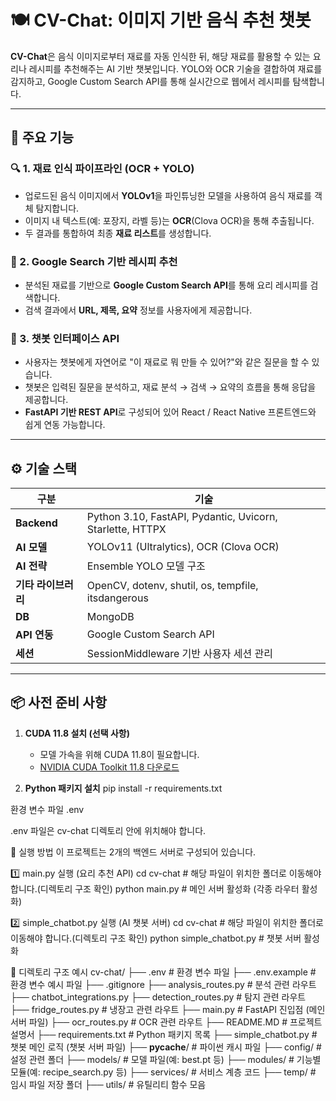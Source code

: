 # 🍽️ CV-Chat: 이미지 기반 음식 추천 챗봇

**CV-Chat**은 음식 이미지로부터 재료를 자동 인식한 뒤, 해당 재료를 활용할 수 있는 요리나 레시피를 추천해주는 AI 기반 챗봇입니다. YOLO와 OCR 기술을 결합하여 재료를 감지하고, Google Custom Search API를 통해 실시간으로 웹에서 레시피를 탐색합니다.

---

## 🔧 주요 기능

### 🔍 1. 재료 인식 파이프라인 (OCR + YOLO)
- 업로드된 음식 이미지에서 **YOLOv1**을 파인튜닝한 모델을 사용하여 음식 재료를 객체 탐지합니다.
- 이미지 내 텍스트(예: 포장지, 라벨 등)는 **OCR**(Clova OCR)을 통해 추출됩니다.
- 두 결과를 통합하여 최종 **재료 리스트**를 생성합니다.

### 🍳 2. Google Search 기반 레시피 추천
- 분석된 재료를 기반으로 **Google Custom Search API**를 통해 요리 레시피를 검색합니다.
- 검색 결과에서 **URL, 제목, 요약** 정보를 사용자에게 제공합니다.

### 🤖 3. 챗봇 인터페이스 API
- 사용자는 챗봇에게 자연어로 "이 재료로 뭐 만들 수 있어?"와 같은 질문을 할 수 있습니다.
- 챗봇은 입력된 질문을 분석하고, 재료 분석 → 검색 → 요약의 흐름을 통해 응답을 제공합니다.
- **FastAPI 기반 REST API**로 구성되어 있어 React / React Native 프론트엔드와 쉽게 연동 가능합니다.

---

## ⚙️ 기술 스택

| 구분 | 기술 |
|------|------|
| **Backend** | Python 3.10, FastAPI, Pydantic, Uvicorn, Starlette, HTTPX |
| **AI 모델** | YOLOv11 (Ultralytics), OCR (Clova OCR) |
| **AI 전략** | Ensemble YOLO 모델 구조 |
| **기타 라이브러리** | OpenCV, dotenv, shutil, os, tempfile, itsdangerous |
| **DB** | MongoDB |
| **API 연동** | Google Custom Search API |
| **세션** | SessionMiddleware 기반 사용자 세션 관리 |

---

## 📦 사전 준비 사항

1. **CUDA 11.8 설치 (선택 사항)**
   - 모델 가속을 위해 CUDA 11.8이 필요합니다.
   - [NVIDIA CUDA Toolkit 11.8 다운로드](https://developer.nvidia.com/cuda-11-8-0-download-archive)

2. **Python 패키지 설치**
   pip install -r requirements.txt

환경 변수 파일 .env

.env 파일은 cv-chat 디렉토리 안에 위치해야 합니다.

🚀 실행 방법
이 프로젝트는 2개의 백엔드 서버로 구성되어 있습니다.

1️⃣ main.py 실행 (요리 추천 API)
cd cv-chat  # 해당 파일이 위치한 폴더로 이동해야 합니다.(디렉토리 구조 확인)
python main.py # 메인 서버 활성화 (각종 라우터 활성화)

2️⃣ simple_chatbot.py 실행 (AI 챗봇 서버)
cd cv-chat  # 해당 파일이 위치한 폴더로 이동해야 합니다.(디렉토리 구조 확인)
python simple_chatbot.py # 챗봇 서버 활성화

📁 디렉토리 구조 예시
cv-chat/
├── .env                  # 환경 변수 파일
├── .env.example          # 환경 변수 예시 파일
├── .gitignore
├── analysis_routes.py    # 분석 관련 라우트
├── chatbot_integrations.py
├── detection_routes.py   # 탐지 관련 라우트
├── fridge_routes.py      # 냉장고 관련 라우트
├── main.py               # FastAPI 진입점 (메인 서버 파일)
├── ocr_routes.py         # OCR 관련 라우트
├── README.MD             # 프로젝트 설명서
├── requirements.txt      # Python 패키지 목록
├── simple_chatbot.py     # 챗봇 메인 로직 (챗봇 서버 파일)
├── __pycache__/          # 파이썬 캐시 파일
├── config/               # 설정 관련 폴더
├── models/               # 모델 파일(예: best.pt 등)
├── modules/              # 기능별 모듈(예: recipe_search.py 등)
├── services/             # 서비스 계층 코드
├── temp/                 # 임시 파일 저장 폴더
├── utils/                # 유틸리티 함수 모음
